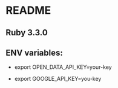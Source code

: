 # README

## Ruby 3.3.0

## ENV variables:

- export OPEN_DATA_API_KEY=your-key

- export GOOGLE_API_KEY=you-key
